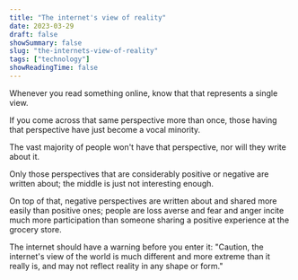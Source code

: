 ```yaml
---
title: "The internet's view of reality"
date: 2023-03-29
draft: false
showSummary: false
slug: "the-internets-view-of-reality"
tags: ["technology"]
showReadingTime: false
---
```


Whenever you read something online, know that that represents a single view.

If you come across that same perspective more than once, those having that perspective have just become a vocal minority.

The vast majority of people won't have that perspective, nor will they write about it.

Only those perspectives that are considerably positive or negative are written about; the middle is just not interesting enough.

On top of that, negative perspectives are written about and shared more easily than positive ones; people are loss averse and fear and anger incite much more participation than someone sharing a positive experience at the grocery store.

The internet should have a warning before you enter it: "Caution, the internet's view of the world is much different and more extreme than it really is, and may not reflect reality in any shape or form."
